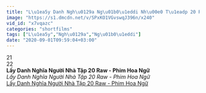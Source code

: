 ```yaml
---
title: "L\u1ea5y Danh Ngh\u0129a Ng\u01b0\u1eddi Nh\u00e0 T\u1eadp 20 Raw - Phim Hoa Ng\u1eef"
image: "https://s1.dmcdn.net/v/SPxKO1VGvswqJ396n/x240"
vid_id: "x7vqazc"
categories: "shortfilms"
tags: ["L\u1ea5y","Ngh\u0129a","Ng\u01b0\u1eddi"]
date: "2020-09-01T09:59:04+03:00"
---
```

21     <br>22 <br><b>Lấy Danh Nghĩa Người Nhà Tập 20 Raw - Phim Hoa Ngữ</b><br> <i>Lấy Danh Nghĩa Người Nhà Tập 20 Raw - Phim Hoa Ngữ</i><br> <u>Lấy Danh Nghĩa Người Nhà Tập 20 Raw - Phim Hoa Ngữ</u>
